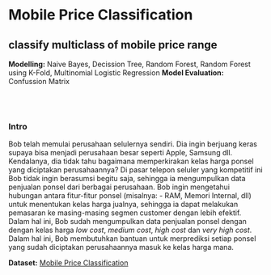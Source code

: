 # Mobile Price Classification
## classify multiclass of mobile price range

**Modelling:** Naive Bayes, Decission Tree, Random Forest, Random Forest using K-Fold, Multinomial Logistic Regression
**Model Evaluation:** Confussion Matrix 

<br><br>

### Intro
Bob telah memulai perusahaan selulernya sendiri. Dia ingin berjuang keras supaya bisa menjadi perusahaan besar seperti Apple, Samsung dll. Kendalanya, dia tidak tahu bagaimana memperkirakan kelas harga ponsel yang diciptakan perusahaannya? Di pasar telepon seluler yang kompetitif ini Bob tidak ingin berasumsi begitu saja, sehingga ia mengumpulkan data penjualan ponsel dari berbagai perusahaan. Bob ingin mengetahui hubungan antara fitur-fitur ponsel (misalnya: - RAM, Memori Internal, dll) untuk menentukan kelas harga jualnya, sehingga ia dapat melakukan pemasaran ke masing-masing segmen customer dengan lebih efektif. Dalam hal ini, Bob sudah mengumpulkan data penjualan ponsel dengan dengan kelas harga *low cost*, *medium cost*, *high cost* dan *very high cost*. Dalam hal ini, Bob membutuhkan bantuan untuk merprediksi setiap ponsel yang sudah diciptakan perusahaannya masuk ke kelas harga mana.


**Dataset:** [Mobile Price Classification](https://www.kaggle.com/iabhishekofficial/mobile-price-classification)